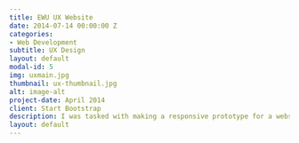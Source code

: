 ```yaml
---
title: EWU UX Website
date: 2014-07-14 00:00:00 Z
categories:
- Web Development
subtitle: UX Design
layout: default
modal-id: 5
img: uxmain.jpg
thumbnail: ux-thumbnail.jpg
alt: image-alt
project-date: April 2014
client: Start Bootstrap
description: I was tasked with making a responsive prototype for a website that highlights the Eastern Washington Univeristy User Experience Design program. The prototype had to be viewable on a phone, tablet, and desktop. 
layout: default
---
```


